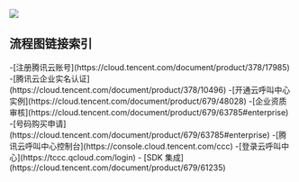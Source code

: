 ![](https://qcloudimg.tencent-cloud.cn/raw/5df77bda39fa3186b4c9886e10406509.png)
## 流程图链接索引
<dx-steps>
-[注册腾讯云账号](https://cloud.tencent.com/document/product/378/17985)
-[腾讯云企业实名认证](https://cloud.tencent.com/document/product/378/10496)
-[开通云呼叫中心实例](https://cloud.tencent.com/document/product/679/48028)
-[企业资质审核](https://cloud.tencent.com/document/product/679/63785#enterprise)
-[号码购买申请](https://cloud.tencent.com/document/product/679/63785#enterprise)
-[腾讯云呼叫中心控制台](https://console.cloud.tencent.com/ccc)
-[登录云呼叫中心](https://tccc.qcloud.com/login)
- [SDK 集成](https://cloud.tencent.com/document/product/679/61235)
</dx-steps>
